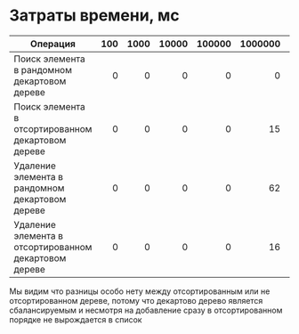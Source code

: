 # Затраты времени, мс

| Операция                                              | 100 | 1000 | 10000 | 100000 | 1000000 | 10000000 |
|-------------------------------------------------------|----:|-----:|------:|-------:|--------:|---------:|
| Поиск элемента в рандомном декартовом дереве          |   0 |    0 |     0 |      0 |       0 |        0 |
| Поиск элемента в отсортированном декартовом дереве    |   0 |    0 |     0 |      0 |      15 |      516 |
| Удаление элемента в рандомном декартовом дереве       |   0 |    0 |     0 |      0 |      62 |     1703 |
| Удаление элемента в отсортированном декартовом дереве |   0 |    0 |     0 |      0 |      16 |      625 |

Мы видим что разницы особо нету между отсортированным или не отсортированном дереве, потому что декартово дерево является сбалансируемым
и несмотря на добавление сразу в отсортированном порядке не вырождается в список